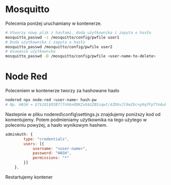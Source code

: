 # Mosquitto

Polecenia poniżej uruchamiany w kontenerze.

```bash
# Utworzy nowy plik z hasłami, doda użytkownika i zapyta o hasło
mosquitto_passwd -c /mosquitto/config/pwfile user1
# Doda użytkownika i zapyta o hasło
mosquitto_passwd /mosquitto/config/pwfile user2
# Usuwanie użytkownika
mosquitto_passwd -D /mosquitto/config/pwfile <user-name-to-delete>
```

# Node Red

Poleceniem w kontenerze tworzy za hashowane hasło

```bash
nodered npx node-red <user-name> hash-pw
# Np. HASH = $7$101$R2B7lTnhbxRDKZxb$GZBSsqwt/4ZD6vJl9eZ6c+p9qfFpTYnAuPY8wXa4HEQi06sFfih9AYfd3JvYjhpAa6xAbDn22NYctpYk+ojfaw==
```

Nastepnie w pliku nodered\config\settings.js znajdujemy poniższy kod od komentujemy. Potem podmieniamy użytkownika na tego użytego w poleceniu powyżej, a hasło wynikowym hashem.

```javascript
adminAuth: {
        type: "credentials",
        users: [{
            username: "<user-name>",
            password: "HASH",
            permissions: "*"
        }]
    },
```

Restartujemy kontener
